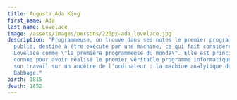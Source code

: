 ```yaml
---
title: Augusta Ada King
first_name: Ada
last_name: Lovelace
image: /assets/images/persons/220px-ada_lovelace.jpg
description: "Programmeuse, on trouve dans ses notes le premier programme
  publié, destiné à être exécuté par une machine, ce qui fait considérer Ada
  Lovelace comme \"la première programmeuse du monde\". Elle est principalement
  connue pour avoir réalisé le premier véritable programme informatique, lors de
  son travail sur un ancêtre de l'ordinateur : la machine analytique de Charles
  Babbage."
birth: 1815
death: 1852
---
```

